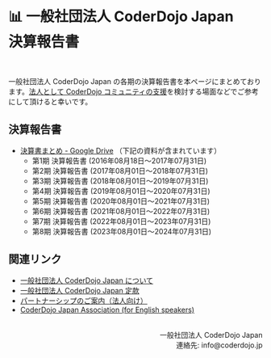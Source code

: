 # 📊 一般社団法人 CoderDojo Japan <br>決算報告書
<br>

一般社団法人 CoderDojo Japan の各期の決算報告書を本ページにまとめております。[法人として CoderDojo コミュニティの支援](/partnership)を検討する場面などでご参考にして頂けると幸いです。

## 決算報告書

- [決算書まとめ - Google Drive](https://bit.ly/coderdojo-japan-finances) （下記の資料が含まれています）
  - 第1期 決算報告書 (2016年08月18日〜2017年07月31日)
  - 第2期 決算報告書 (2017年08月01日〜2018年07月31日)
  - 第3期 決算報告書 (2018年08月01日〜2019年07月31日)
  - 第4期 決算報告書 (2019年08月01日〜2020年07月31日)
  - 第5期 決算報告書 (2020年08月01日〜2021年07月31日)
  - 第6期 決算報告書 (2021年08月01日〜2022年07月31日)
  - 第7期 決算報告書 (2022年08月01日〜2023年07月31日)
  - 第8期 決算報告書 (2023年08月01日〜2024年07月31日)

## 関連リンク

- [一般社団法人 CoderDojo Japan について](/about-coderdojo-japan)
- [一般社団法人 CoderDojo Japan 定款](/teikan)
- [パートナーシップのご案内（法人向け）](/partnership)
- [CoderDojo Japan Association (for English speakers)](/english)


<br>
<div align="right">
一般社団法人 CoderDojo Japan<br>
連絡先: info@coderdojo.jp
</div>
